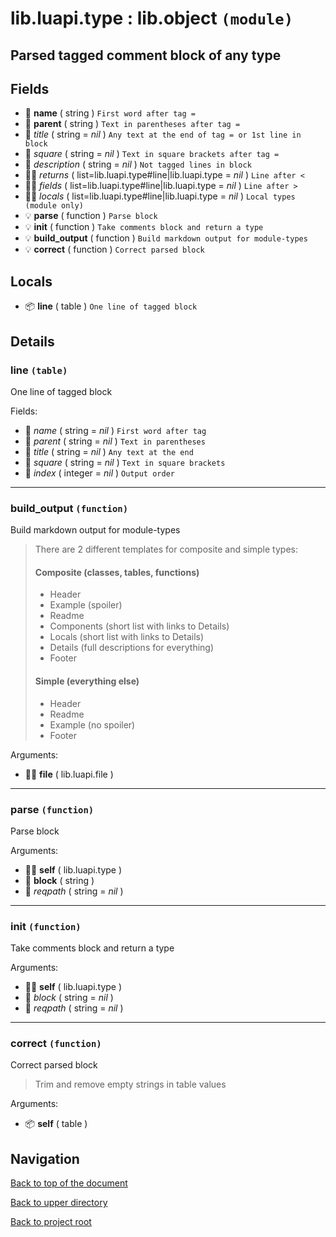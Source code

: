 # lib.luapi.type : lib.object `(module)`

## Parsed tagged comment block of any type

## Fields

- 📝 **name** ( string )
	`First word after tag =`
- 📝 **parent** ( string )
	`Text in parentheses after tag =`
- 📝 _title_ ( string = *nil* )
	`Any text at the end of tag = or 1st line in block`
- 📝 _square_ ( string = *nil* )
	`Text in square brackets after tag =`
- 📝 _description_ ( string = *nil* )
	`Not tagged lines in block`
- 👨‍👦 _returns_ ( list=lib.luapi.type#line|lib.luapi.type = *nil* )
	`Line after <`
- 👨‍👦 _fields_ ( list=lib.luapi.type#line|lib.luapi.type = *nil* )
	`Line after >`
- 👨‍👦 _locals_ ( list=lib.luapi.type#line|lib.luapi.type = *nil* )
	`Local types (module only)`
- 💡 **parse** ( function )
	`Parse block`
- 💡 **init** ( function )
	`Take comments block and return a type`
- 💡 **build_output** ( function )
	`Build markdown output for module-types`
- 💡 **correct** ( function )
	`Correct parsed block`

## Locals

- 📦 **line** ( table )
	`One line of tagged block`

## Details

### line `(table)`

One line of tagged block

Fields:

- 📝 _name_ ( string = *nil* )
	`First word after tag`
- 📝 _parent_ ( string = *nil* )
	`Text in parentheses`
- 📝 _title_ ( string = *nil* )
	`Any text at the end`
- 📝 _square_ ( string = *nil* )
	`Text in square brackets`
- 🧮 _index_ ( integer = *nil* )
	`Output order`

---

### build_output `(function)`

Build markdown output for module-types

> There are 2 different templates for composite and simple types:
>
> #### Composite (classes, tables, functions)
>
> + Header
> + Example    (spoiler)
> + Readme
> + Components (short list with links to Details)
> + Locals     (short list with links to Details)
> + Details    (full descriptions for everything)
> + Footer
>
> #### Simple (everything else)
>
> + Header
> + Readme
> + Example   (no spoiler)
> + Footer

Arguments:

- 👨‍👦 **file** ( lib.luapi.file )

---

### parse `(function)`

Parse block

Arguments:

- 👨‍👦 **self** ( lib.luapi.type )
- 📝 **block** ( string )
- 📝 _reqpath_ ( string = *nil* )

---

### init `(function)`

Take comments block and return a type

Arguments:

- 👨‍👦 **self** ( lib.luapi.type )
- 📝 _block_ ( string = *nil* )
- 📝 _reqpath_ ( string = *nil* )

---

### correct `(function)`

Correct parsed block

> Trim and remove empty strings in table values

Arguments:

- 📦 **self** ( table )

## Navigation

[Back to top of the document](#libluapitype--libobject-module)

[Back to upper directory](..)

[Back to project root](/)
